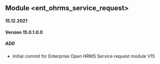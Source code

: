 ## Module <ent_ohrms_service_request>

#### 15.12.2021
#### Version 15.0.1.0.0
##### ADD
- Initial commit for Enterprise Open HRMS Service request module V15